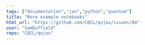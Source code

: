 ```yaml
---
tags: ["documentation","jax","python","quantum"]
title: "More example notebooks"
html_url: "https://github.com/CQCL/qujax/issues/84"
user: "SamDuffield"
repo: "CQCL/qujax"
---
```


